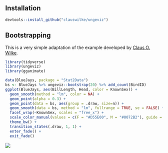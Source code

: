 
<!-- README.md is generated from README.Rmd. Please edit that file -->

## Installation

``` r
devtools::install_github("clauswilke/ungeviz")
```

## Bootstrapping

This is a very simple adaptation of the example developed by [Claus O.
Wilke](https://github.com/clauswilke/ungeviz).

``` r
library(tidyverse)
library(ungeviz)
library(gganimate)

data(BlueJays, package = "Stat2Data")
bs <- BlueJays %>% ungeviz::bootstrap(20) %>% add_count(BirdID)
ggplot(BlueJays, aes(BillLength, Head, color = KnownSex)) +
  geom_smooth(method = "lm", color = NA) +
  geom_point(alpha = 0.3) +
  geom_point(data = bs, aes(group = .draw, size=n)) +
  geom_smooth(data = bs, method = "lm", fullrange = TRUE, se = FALSE) +
  facet_wrap(~KnownSex, scales = "free_x") +
  scale_color_manual(values = c(F = "#D55E00", M = "#0072B2"), guide = "none") +
  theme_bw() +
  transition_states(.draw, 1, 1) + 
  enter_fade() + 
  exit_fade()
```

![](man/figures/README-diamonds-mean-anim-1.gif)<!-- -->
